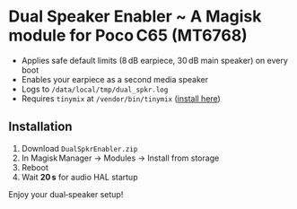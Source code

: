 # Dual Speaker Enabler ~ A Magisk module for Poco C65 (MT6768)

- Applies safe default limits (8 dB earpiece, 30 dB main speaker) on every boot  
- Enables your earpiece as a second media speaker  
- Logs to `/data/local/tmp/dual_spkr.log`  
- Requires `tinymix` at `/vendor/bin/tinymix` ([install here](https://github.com/Dinodva/Tinymix-Binary-Installer-Magisk-Module/releases))

## Installation

1. Download `DualSpkrEnabler.zip`
2. In Magisk Manager → Modules → Install from storage  
3. Reboot
4. Wait **20 s** for audio HAL startup 

Enjoy your dual‑speaker setup!  
